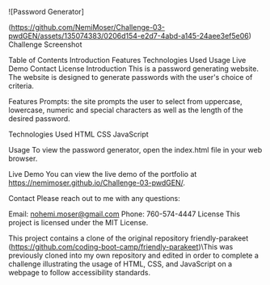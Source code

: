 ![Password Generator]

(https://github.com/NemiMoser/Challenge-03-pwdGEN/assets/135074383/0206d154-e2d7-4abd-a145-24aee3ef5e06)
Challenge Screenshot

Table of Contents
Introduction
Features
Technologies Used
Usage
Live Demo
Contact
License
Introduction
This is a password generating website. The website is designed to generate passwords with the user's choice of criteria.

Features
Prompts: the site prompts the user to select from uppercase, lowercase, numeric and special characters as well as the length of the desired password.

Technologies Used
HTML
CSS
JavaScript

Usage
To view the password generator, open the index.html file in your web browser.

Live Demo
You can view the live demo of the portfolio at https://nemimoser.github.io/Challenge-03-pwdGEN/.

Contact
Please reach out to me with any questions:

Email: nohemi.moser@gmail.com
Phone: 760-574-4447
License
This project is licensed under the MIT License.

This project contains a clone of the original repository friendly-parakeet (https://github.com/coding-boot-camp/friendly-parakeet)\This was previously cloned into my own repository and edited in order to complete a challenge illustrating the usage of HTML, CSS, and JavaScript on a webpage to follow accessibility standards.
